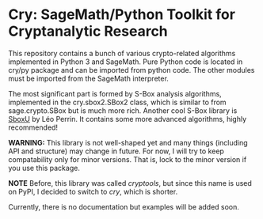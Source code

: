 # Cry: SageMath/Python Toolkit for Cryptanalytic Research

This repository contains a bunch of various crypto-related algorithms implemented in Python 3 and SageMath. Pure Python code is located in cry/py package and can be imported from python code. The other modules must be imported from the SageMath interpreter.

The most significant part is formed by S-Box analysis algorithms, implemented in the cry.sbox2.SBox2 class, which is similar to from sage.crypto.SBox but is much more rich. Another cool S-Box library is [SboxU](https://github.com/lpp-crypto/sboxU) by Léo Perrin. It contains some more advanced algorithms, highly recommended!

**WARNING:** This library is not well-shaped yet and many things (including API and structure) may change in future. For now, I will try to keep compatability only for minor versions. That is, lock to the minor version if you use this package.

**NOTE** Before, this library was called *cryptools*, but since this name is used on PyPI, I decided to switch to *cry*, which is shorter.

Currently, there is no documentation but examples will be added soon.

